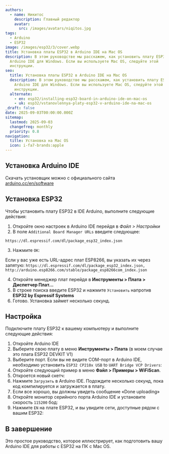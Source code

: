 ```yaml
---
authors:
  - name: Никитос
    description: Главный редактор
    avatar:
      src: /images/avatars/niqitos.jpg
tags:
  - Arduino
  - ESP32
image: /images/esp32/3/cover.webp
title: Установка платы ESP32 в Arduino IDE на Mac OS
description: В этом руководстве мы расскажем, как установить плату ESP32 в
  Arduino IDE для Windows. Если вы используете Mac OS, следуйте этой
  инструкции.
seo:
  title: Установка платы ESP32 в Arduino IDE на Mac OS
  description: В этом руководстве мы расскажем, как установить плату ESP32 в
    Arduino IDE для Windows. Если вы используете Mac OS, следуйте этой
    инструкции.
  alternate:
    - en: esp32/installing-esp32-board-in-arduino-ide-on-mac-os
    - uk: esp32/vstanovlennya-platy-esp32-v-arduino-ide-na-mac-os
_draft: false
date: 2025-09-03T00:00:00.000Z
sitemap:
  lastmod: 2025-09-03
  changefreq: monthly
  priority: 0.8
navigation:
  title: Установка на Mac OS
  icon: i-fa7-brands:apple
---
```


## Установка Arduino IDE

Скачать установщик можно с официального сайта [arduino.cc/en/software](https://www.arduino.cc/en/software)

## Установка ESP32

Чтобы установить плату ESP32 в IDE Arduino, выполните следующие действия:

1. Откройте окно настроек в Arduino IDE перейдя в *Файл > Настройки*
2. В поле `Additional Board Manager URLs` введите следующее:

```text
https://dl.espressif.com/dl/package_esp32_index.json
```

3. Нажмите `ОК`:

Если у вас уже есть URL-адрес плат ESP8266, вы указать их через запятую: `https://dl.espressif.com/dl/package_esp32_index.json, http://arduino.esp8266.com/stable/package_esp8266com_index.json`

4. Откройте менеджер плат перейдя в **Инструменты > Плата > Диспетчер Плат…**
5. В строке поиска введите ESP32 и нажмите `Установить` напротив **ESP32 by Espressif Systems**
6. Готово. Установка займет несколько секунд.

## Настройка

Подключите плату ESP32 к вашему компьютеру и выполните следующие действия:

1. Откройте Arduino IDE
2. Выберите свою плату в меню **Инструменты > Плата** (в моем случае это плата ESP32 DEVKIT V1)
3. Выберите порт. Если вы не видите COM-порт в Arduino IDE, необходимо установить `ESP32 CP210x USB` to `UART Bridge VCP Drivers`:
4. Откройте следующий пример в меню **Файл > Примеры > WiFiScan**.
5. Откроется новый скетч:
6. Нажмите `Загрузить` в Arduino IDE. Подождите несколько секунд, пока код компилируется и загружается в плату.
7. Если все хорошо, вы должны увидеть сообщение «Done uploading»
8. Откройте монитор серийного порта Arduino IDE и установите скорость `115200` бод:
9. Нажмите `EN` на плате ESP32, и вы увидите сети, доступные рядом с вашим ESP32:

## В завершение

Это простое руководство, которое иллюстрирует, как подготовить вашу Arduino IDE для работы с ESP32 на ПК с Mac OS.
